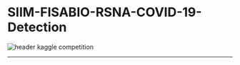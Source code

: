 # SIIM-FISABIO-RSNA-COVID-19-Detection
![header](https://user-images.githubusercontent.com/62593594/145750150-c6645ba1-128f-44a4-a660-26f3e0935870.png)
kaggle competition

---
